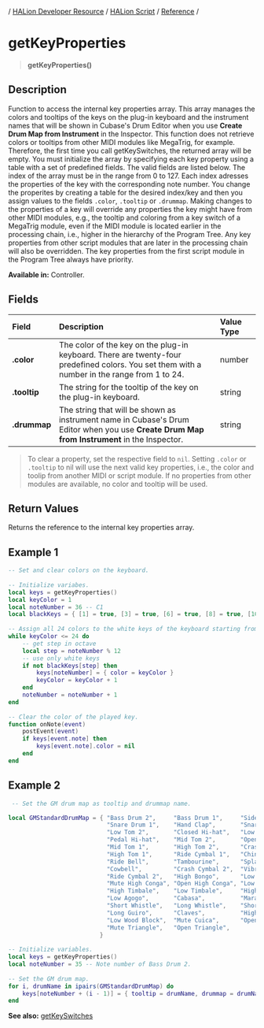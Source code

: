 / [HALion Developer Resource](../../HALion-Developer-Resource.md) / [HALion Script](./HALion-Script.md) / [Reference](./Reference.md) /

# getKeyProperties

>**getKeyProperties()**

## Description

Function to access the internal key properties array. This array manages the colors and tooltips of the keys on the plug-in keyboard and the instrument names that will be shown in Cubase's Drum Editor when you use **Create Drum Map from Instrument** in the Inspector. This function does not retrieve colors or tooltips from other MIDI modules like MegaTrig, for example. Therefore, the first time you call getKeySwitches, the returned array will be empty. You must initialize the array by specifying each key property using a table with a set of predefined fields. The valid fields are listed below. The index of the array must be in the range from 0 to 127. Each index adresses the properties of the key with the corresponding note number. You change the properites by creating a table for the desired index/key and then you assign values to the fields ``.color``, ``.tooltip`` or ``.drummap``. Making changes to the properties of a key will override any properties the key might have from other MIDI modules, e.g., the tooltip and coloring from a key switch of a MegaTrig module, even if the MIDI module is located earlier in the processing chain, i.e., higher in the hierarchy of the Program Tree. Any key properties from other script modules that are later in the processing chain will also be overridden. The key properties from the first script module in the Program Tree always have priority.

**Available in:** Controller.

## Fields

|Field|Description|Value Type|
|:-|:-|:-|
|**.color**|The color of the key on the plug-in keyboard. There are twenty-four predefined colors. You set them with a number in the range from 1 to 24.|number|
|**.tooltip**|The string for the tooltip of the key on the plug-in keyboard.|string|
|**.drummap**|The string that will be shown as instrument name in Cubase's Drum Editor when you use **Create Drum Map from Instrument** in the Inspector.|string|

>To clear a property, set the respective field to ``nil``. Setting ``.color`` or ``.tooltip`` to nil will use the next valid key properties, i.e., the color and toolip from another MIDI or script module. If no properties from other modules are available, no color and tooltip will be used.

## Return Values

Returns the reference to the internal key properties array.

## Example 1

```lua
-- Set and clear colors on the keyboard.
 
-- Initialize variabes.
local keys = getKeyProperties()
local keyColor = 1
local noteNumber = 36 -- C1
local blackKeys = { [1] = true, [3] = true, [6] = true, [8] = true, [10] = true }
 
-- Assign all 24 colors to the white keys of the keyboard starting from C1.
while keyColor <= 24 do
    -- get step in octave
    local step = noteNumber % 12
    -- use only white keys
    if not blackKeys[step] then
        keys[noteNumber] = { color = keyColor }
        keyColor = keyColor + 1
    end
    noteNumber = noteNumber + 1
end
 
-- Clear the color of the played key.
function onNote(event)
    postEvent(event)
    if keys[event.note] then
        keys[event.note].color = nil
    end
end
```

## Example 2

```lua
 -- Set the GM drum map as tooltip and drummap name.

local GMStandardDrumMap = { "Bass Drum 2",     "Bass Drum 1",     "Side Stick",
                            "Snare Drum 1",    "Hand Clap",       "Snare Drum 2",
                            "Low Tom 2",       "Closed Hi-hat",   "Low Tom 1",
                            "Pedal Hi-hat",    "Mid Tom 2",       "Open Hi-hat",
                            "Mid Tom 1",       "High Tom 2",      "Crash Cymbal 1",
                            "High Tom 1",      "Ride Cymbal 1",   "Chinese Cymbal",
                            "Ride Bell",       "Tambourine",      "Splash Cymbal",
                            "Cowbell",         "Crash Cymbal 2",  "Vibra Slap",
                            "Ride Cymbal 2",   "High Bongo",      "Low Bongo",
                            "Mute High Conga", "Open High Conga", "Low Conga",
                            "High Timbale",    "Low Timbale",     "High Agogo",
                            "Low Agogo",       "Cabasa",          "Maracas",
                            "Short Whistle",   "Long Whistle",    "Short Guiro",
                            "Long Guiro",      "Claves",          "High Wood Block",
                            "Low Wood Block",  "Mute Cuica",      "Open Cuica",
                            "Mute Triangle",   "Open Triangle",
                          }
 
-- Initialize variables.
local keys = getKeyProperties()
local noteNumber = 35 -- Note number of Bass Drum 2.
 
-- Set the GM drum map.
for i, drumName in ipairs(GMStandardDrumMap) do
    keys[noteNumber + (i - 1)] = { tooltip = drumName, drummap = drumName }
end
```

**See also:** [getKeySwitches](./getKeySwitches.md)